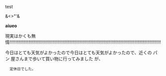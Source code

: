 test

&<>"'&amp;&#32;

<b>aiueo</b>

現実はかくも無情!!!!!!!!!!!!!!!!!!!!!!!!!!!!!!!!!!!!!!!!!!!!!!!!!!!!!!!!!!!!!!!!!!!!!!!!!!!!!!!!!!!!!!!!!!!!!!!!!!!!!!!!!!!!!!!!!!!!!!!!!

今日はとても天気がよかったので今日はとても天気がよかったので、近くの    パン                        屋さんまで歩いて買い物に行ってみました
が、
    
      定休日でした。
